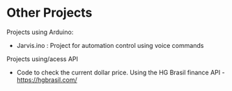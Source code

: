 # Other Projects

Projects using Arduino:
- Jarvis.ino : Project for automation control using voice commands

Projects using/acess API
- Code to check the current dollar price. Using the HG Brasil finance API - https://hgbrasil.com/
